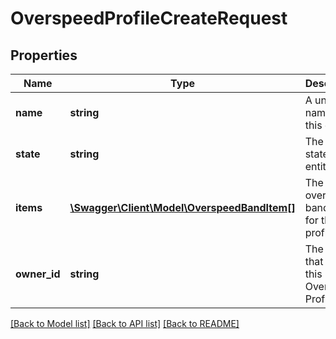 # OverspeedProfileCreateRequest

## Properties
Name | Type | Description | Notes
------------ | ------------- | ------------- | -------------
**name** | **string** | A unique name for this entity | [optional] 
**state** | **string** | The current state of this entity | [optional] 
**items** | [**\Swagger\Client\Model\OverspeedBandItem[]**](OverspeedBandItem.md) | The overspeed band items for this profile | [optional] 
**owner_id** | **string** | The client that owns this Overspeed Profile | 

[[Back to Model list]](../README.md#documentation-for-models) [[Back to API list]](../README.md#documentation-for-api-endpoints) [[Back to README]](../README.md)


